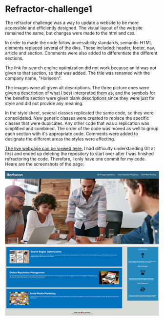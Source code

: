 # Refractor-challenge1

The refractor challenge was a way to update a website to be more accessible and efficiently designed.  The visual layout of the website remained the same, but changes were made to the html and css.

In order to made the code follow accessibility standards, semantic HTML elements replaced several of the divs.  These included: header, footer, nav, article and section.  Comments were also added to differentiate the different sections.  

The link for search engine optimization did not work because an id was not given to that section, so that was added. The title was renamed with the company name, "Horiseon".

The images were all given alt descriptions.  The three picture ones were given a description of what I best interpreted them as, and the symbols for the benefits section were given blank descriptions since they were just for style and did not provide any meaning.

In the style sheet, several classes replicated the same code, so they were consolidated.  New generic classes were created to replace the specific classes that were duplicates.  Any other code that was a replication was simplified and combined.  The order of the code was moved as well to group each section with it's appropriate code.  Comments were added to designate the different areas the styles were affecting.

[The live webpage can be viewed here.](https://kunkelkevin.github.io/Refractor-challenge/) I had difficulty understanding Git at first and ended up deleting the repository to start over after I was finished refractoring the code.  Therefore, I only have one commit for my code. Heare are the screenshots of the page:

![Header with nav bar and Hero section](assets/images/screenshot1.png "Header with nav bar and Hero section")
![Content, benefits and footer sections](assets/images/screenshot2.png "Content, benefits and footer sections")
